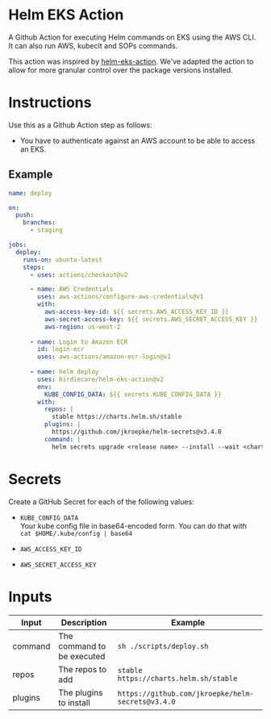 # Helm EKS Action
A Github Action for executing Helm commands on EKS using the AWS CLI.  
It can also run AWS, kubeclt and SOPs commands.

This action was inspired by [helm-eks-action](https://github.com/koslib/helm-eks-action). 
We've adapted the action to allow for more granular control over the package versions installed.

# Instructions

Use this as a Github Action step as follows:

- You have to authenticate against an AWS account to be able to access an EKS.

## Example
```yaml
name: deploy

on:
  push:
    branches:
      - staging

jobs:
  deploy:
    runs-on: ubuntu-latest
    steps:
      - uses: actions/checkout@v2

      - name: AWS Credentials
        uses: aws-actions/configure-aws-credentials@v1
        with:
          aws-access-key-id: ${{ secrets.AWS_ACCESS_KEY_ID }}
          aws-secret-access-key: ${{ secrets.AWS_SECRET_ACCESS_KEY }}
          aws-region: us-west-2
          
      - name: Login to Amazon ECR
        id: login-ecr
        uses: aws-actions/amazon-ecr-login@v1
        
      - name: helm deploy
        uses: birdiecare/helm-eks-action@v2
        env:
          KUBE_CONFIG_DATA: ${{ secrets.KUBE_CONFIG_DATA }}
        with:
          repos: |
            stable https://charts.helm.sh/stable
          plugins: |
            https://github.com/jkroepke/helm-secrets@v3.4.0
          command: |
            helm secrets upgrade <release name> --install --wait <chart> -f <path to values.yaml>
```

# Secrets

Create a GitHub Secret for each of the following values:

- `KUBE_CONFIG_DATA`  
  Your kube config file in base64-encoded form. You can do that with  
  `cat $HOME/.kube/config | base64`

- `AWS_ACCESS_KEY_ID`
- `AWS_SECRET_ACCESS_KEY`

# Inputs

| Input   | Description                | Example                                           |
|---------|----------------------------|---------------------------------------------------|
| command | The command to be executed | `sh ./scripts/deploy.sh`                          |
| repos   | The repos to add           | `stable https://charts.helm.sh/stable`            |
| plugins | The plugins to install     | `https://github.com/jkroepke/helm-secrets@v3.4.0` |


